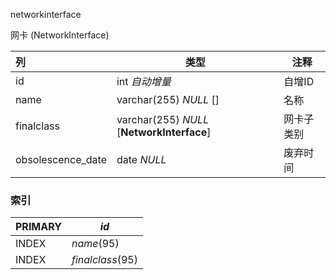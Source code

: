 networkinterface

网卡 (NetworkInterface)





| 列                | 类型                                       | 注释       |
| :---------------- | ------------------------------------------ | ---------- |
| id                | int *自动增量*                             | 自增ID     |
| name              | varchar(255) *NULL* []                     | 名称       |
| finalclass        | varchar(255) *NULL* [**NetworkInterface**] | 网卡子类别 |
| obsolescence_date | date *NULL*                                | 废弃时间   |

### 索引

| PRIMARY | *id*             |
| :------ | ---------------- |
| INDEX   | *name*(95)       |
| INDEX   | *finalclass*(95) |